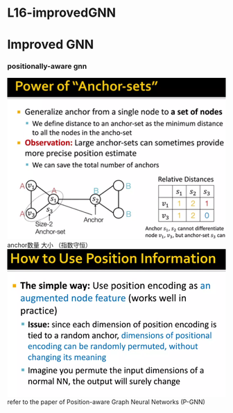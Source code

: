 # L16-improvedGNN

# Improved GNN

### positionally-aware gnn
![alt text](image.png)
anchor数量 大小 （指数守恒）
![alt text](image-1.png)
refer to the paper of Position-aware Graph Neural Networks (P-GNN)


